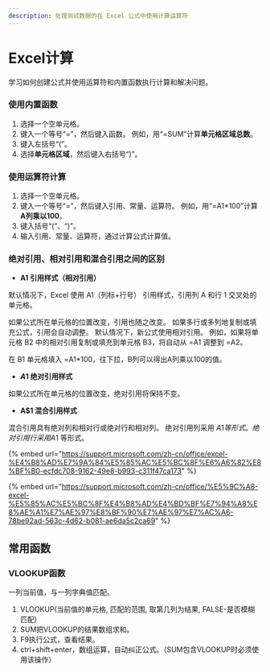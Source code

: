 ```yaml
---
description: 处理测试数据的在 Excel 公式中使用计算运算符
---
```


# Excel计算

学习如何创建公式并使用运算符和内置函数执行计算和解决问题。

### 使用内置函数

1. 选择一个空单元格。
2. 键入一个等号“=”，然后键入函数。 例如，用“=SUM”计算**单元格区域总数**。
3. 键入左括号“\(”。
4. 选择**单元格区域**，然后键入右括号“\)”。

### 使用运算符计算

1. 选择一个空单元格。
2. 键入一个等号“=”，然后键入引用、常量、运算符。 例如，用“=A1\*100”计算**A列乘以100**。
3. 键入括号“\(”、“\)”。
4. 输入引用、常量、运算符，通过计算公式计算值。

###  **绝对引用、相对引用和混合引用之间的区别**

* **A1 引用样式（相对引用）**

默认情况下，Excel 使用 A1（列标+行号） 引用样式，引用列 A 和行 1 交叉处的单元格。

如果公式所在单元格的位置改变，引用也随之改变。 如果多行或多列地复制或填充公式，引用会自动调整。 默认情况下，新公式使用相对引用。 例如，如果将单元格 B2 中的相对引用复制或填充到单元格 B3，将自动从 =A1 调整到 =A2。

在 B1 单元格填入 =A1\*100，往下拉，B列可以得出A列乘以100的值。

* **$A$1 绝对引用样式**

如果公式所在单元格的位置改变，绝对引用将保持不变。

* **A$1 混合引用样式**

混合引用具有绝对列和相对行或绝对行和相对列。 绝对引用列采用 $A1 等形式。 绝对引用行采用 A$1 等形式。

{% embed url="https://support.microsoft.com/zh-cn/office/excel-%E4%B8%AD%E7%9A%84%E5%85%AC%E5%BC%8F%E6%A6%82%E8%BF%B0-ecfdc708-9162-49e8-b993-c311f47ca173" %}

{% embed url="https://support.microsoft.com/zh-cn/office/%E5%9C%A8-excel-%E5%85%AC%E5%BC%8F%E4%B8%AD%E4%BD%BF%E7%94%A8%E8%AE%A1%E7%AE%97%E8%BF%90%E7%AE%97%E7%AC%A6-78be92ad-563c-4d62-b081-ae6da5c2ca69" %}

## 常用函数

### VLOOKUP函数

一列当前值，与一列字典值匹配。

1. VLOOKUP\(当前值的单元格, 匹配的范围, 取第几列为结果, FALSE-是否模糊匹配\)
2. SUM把VLOOKUP的结果数组求和。
3. F9执行公式，查看结果。
4. ctrl+shift+enter，数组运算，自动纠正公式。（SUM包含VLOOKUP时必须使用该操作）







